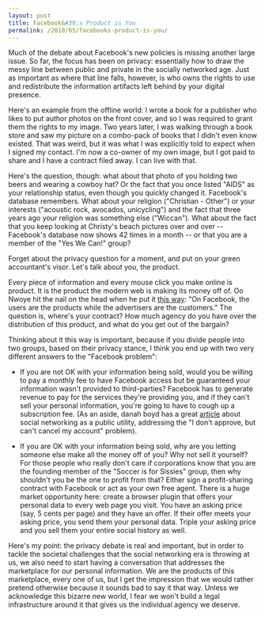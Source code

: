 ```yaml
---
layout: post
title: Facebook&#39;s Product is You
permalink: /2010/05/facebooks-product-is-you/
---
```


Much of the debate about Facebook's new policies is missing another large
issue. So far, the focus has been on privacy: essentially how to draw the messy
line between public and private in the socially networked age. Just as
important as where that line falls, however, is who owns the rights to use and
redistribute the information artifacts left behind by your digital presence.
 
Here's an example from the offline world: I wrote a book for a publisher who
likes to put author photos on the front cover, and so I was required to grant
them the rights to my image. Two years later, I was walking through a book
store and saw my picture on a combo-pack of books that I didn't even know
existed. That was weird, but it was what I was explicitly told to expect when I
signed my contact. I'm now a co-owner of my own image, but I got paid to share
and I have a contract filed away. I can live with that.  
 
Here's the question, though: what about that photo of you holding two beers and
wearing a cowboy hat? Or the fact that you once listed "AIDS" as your
relationship status, even though you quickly changed it. Facebook's database
remembers. What about your religion ("Christian - Other") or your interests
("acoustic rock, avocados, unicycling") and the fact that three years ago your
religion was something else ("Wiccan"). What about the fact that you keep
looking at Christy's beach pictures over and over -- Facebook's database now
shows 42 times in a month -- or that you are a member of the "Yes We Can!"
group?
 
Forget about the privacy question for a moment, and put on your green
accountant's visor. Let's talk about you, the product. 
 
Every piece of information and every mouse click you make online is product. It
is the product the modern web is making its money off of. Oo Nwoye hit the nail
on the head when he put it [this
way](http://oonwoye.com/blog/2010/05/18/facebook-letter/): "On Facebook, the
users are the products while the advertisers are the customers." The question
is, where's your contract? How much agency do you have over the distribution of
this product, and what do you get out of the bargain?
 
Thinking about it this way is important, because if you divide people into two
groups, based on their privacy stance, I think you end up with two very
different answers to the "Facebook problem": 

*    If you are not OK with your information being sold, would you be willing to pay a monthly fee to have Facebook access but be guaranteed your information wasn't provided to third-parties? Facebook has to generate revenue to pay for the services they're providing you, and if they can't sell your personal information, you're going to have to cough up a subscription fee. (As an aside, danah boyd has a great [article](http://www.zephoria.org/thoughts/archives/2010/05/15/facebook-is-a-utility-utilities-get-regulated.html) about social networking as a public utility, addressing the "I don't approve, but can't cancel my account" problem).

*   If you are OK with your information being sold, why are you letting someone else make all the money off of you? Why not sell it yourself? For those people who really don't care if corporations know that you are the founding member of the "Soccer is for Sissies" group,  then why shouldn't you be the one to profit from that? Either sign a profit-sharing contract with Facebook or act as your own free agent. There is a huge market opportunity here: create a browser plugin that offers your personal data to every web page you visit. You have an asking price (say, 5 cents per page) and they have an offer. If their offer meets your asking price, you send them your personal data. Triple your asking price and you sell them your entire social history as well.

Here's my point: the privacy debate is real and important, but in order to
tackle the societal challenges that the social networking era is throwing at
us, we also need to start having a conversation that addresses the marketplace
for our personal information. We are the products of this marketplace, every
  one of us, but I get the impression that we would rather pretend otherwise
  because it sounds bad to say it that way. Unless we acknowledge this bizarre
  new world, I fear we won't build a legal infrastructure around it that gives
  us the individual agency we deserve.

